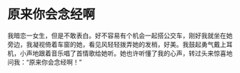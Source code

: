# 原来你会念经啊

我暗恋一女生，但是不敢表白。好不容易有个机会一起搭公交车，刚好我就坐在她旁边，我凝视倚着车窗的她，看见风轻轻拨弄她的发梢，好美。我鼓起勇气戴上耳机，小声地跟着音乐唱了首情歌给她听。她也许听懂了我的心声，转过头来惊喜地问我：“原来你会念经啊！”